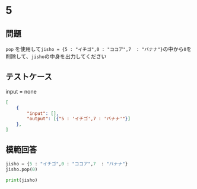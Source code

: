# 5
## 問題

`pop` を使用して`jisho = {5 : "イチゴ",0 : "ココア",7  : "バナナ"}`の中から`0`を削除して、`jisho`の中身を出力してください

## テストケース
input = none
```json
[
	{
		"input": [],
		"output": [{"5 : 'イチゴ',7 : 'バナナ'"}]
  	},
]
```

## 模範回答
```python
jisho = {5 : "イチゴ",0 : "ココア",7  : "バナナ"}
jisho.pop(0)

print(jisho)
```